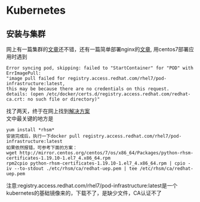 # Kubernetes
## 安装与集群
网上有一篇集群的[文章](https://blog.csdn.net/real_myth/article/details/78719244)还不错，还有一篇简单部署nginx的[文章](http://www.ppzedu.com/archives/1127.html),
用centos7部署应用时遇到
```
Error syncing pod, skipping: failed to "StartContainer" for "POD" with ErrImagePull: 
"image pull failed for registry.access.redhat.com/rhel7/pod-infrastructure:latest, 
this may be because there are no credentials on this request.  
details: (open /etc/docker/certs.d/registry.access.redhat.com/redhat-ca.crt: no such file or directory)"
```
找了两天，终于在网上找到[解决方案](https://www.codetd.com/article/1013558)</br>
文中最关键的地方是
```
yum install *rhsm*
安装完成后，执行一下docker pull registry.access.redhat.com/rhel7/pod-infrastructure:latest
如果依然报错，可参考下面的方案：
wget http://mirror.centos.org/centos/7/os/x86_64/Packages/python-rhsm-certificates-1.19.10-1.el7_4.x86_64.rpm
rpm2cpio python-rhsm-certificates-1.19.10-1.el7_4.x86_64.rpm | cpio -iv --to-stdout ./etc/rhsm/ca/redhat-uep.pem | tee /etc/rhsm/ca/redhat-uep.pem
```

注意:registry.access.redhat.com/rhel7/pod-infrastructure:latest是一个kubernetes的基础镜像来的，下载不了，是缺少文件，CA认证不了
